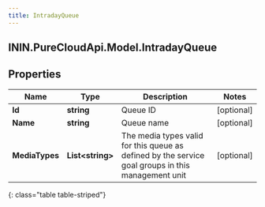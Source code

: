 ```yaml
---
title: IntradayQueue
---
```

## ININ.PureCloudApi.Model.IntradayQueue

## Properties

|Name | Type | Description | Notes|
|------------ | ------------- | ------------- | -------------|
| **Id** | **string** | Queue ID | [optional] |
| **Name** | **string** | Queue name | [optional] |
| **MediaTypes** | **List&lt;string&gt;** | The media types valid for this queue as defined by the service goal groups in this management unit | [optional] |
{: class="table table-striped"}


